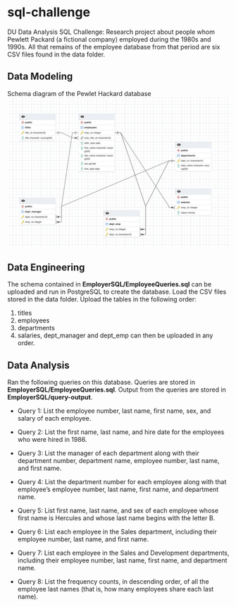 # sql-challenge
DU Data Analysis SQL Challenge:
Research project about people whom Pewlett Packard (a fictional company) employed during the 1980s and 1990s. All that remains of the employee database from that period are six CSV files found in the data folder.

## Data Modeling
Schema diagram of the Pewlet Hackard database
![Schema Diagram](EmployerSQL/PewlettPackardSchema-Postgres.png)

## Data Engineering
The schema contained in **EmployerSQL/EmployeeQueries.sql** can be uploaded and run in PostgreSQL to create the database.
Load the CSV files stored in the data folder. Upload the tables in the following order:
1. titles
2. employees
3. departments
4. salaries, dept_manager and dept_emp can then be uploaded in any order.

## Data Analysis
Ran the following queries on this database.
Queries are stored in **EmployerSQL/EmployeeQueries.sql**.
Output from the queries are stored in **EmployerSQL/query-output**.
* Query 1: List the employee number, last name, first name, sex, and salary of each employee.

* Query 2: List the first name, last name, and hire date for the employees who were hired in 1986.

* Query 3: List the manager of each department along with their department number, department name, employee number, last name, and first name.

* Query 4: List the department number for each employee along with that employee’s employee number, last name, first name, and department name.

* Query 5: List first name, last name, and sex of each employee whose first name is Hercules and whose last name begins with the letter B.

* Query 6: List each employee in the Sales department, including their employee number, last name, and first name.

* Query 7: List each employee in the Sales and Development departments, including their employee number, last name, first name, and department name.

* Query 8: List the frequency counts, in descending order, of all the employee last names (that is, how many employees share each last name).

